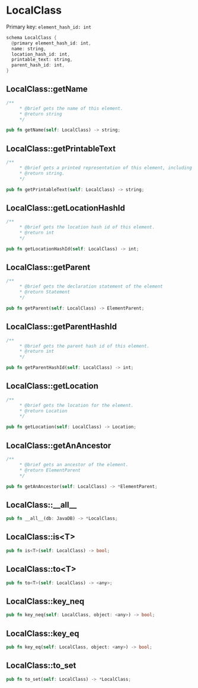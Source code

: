 # LocalClass

Primary key: `element_hash_id: int`

```rust
schema LocalClass {
  @primary element_hash_id: int,
  name: string,
  location_hash_id: int,
  printable_text: string,
  parent_hash_id: int,
}
```
## LocalClass::getName

```rust
/**
     * @brief gets the name of this element.
     * @return string
     */
```
```rust
pub fn getName(self: LocalClass) -> string;
```
## LocalClass::getPrintableText

```rust
/**
     * @brief gets a printed representation of this element, including its structure where applicable.
     * @return string.
     */
```
```rust
pub fn getPrintableText(self: LocalClass) -> string;
```
## LocalClass::getLocationHashId

```rust
/**
     * @brief gets the location hash id of this element.
     * @return int
     */
```
```rust
pub fn getLocationHashId(self: LocalClass) -> int;
```
## LocalClass::getParent

```rust
/**
     * @brief gets the declaration statement of the element
     * @return Statement 
     */
```
```rust
pub fn getParent(self: LocalClass) -> ElementParent;
```
## LocalClass::getParentHashId

```rust
/**
     * @brief gets the parent hash id of this element.
     * @return int
     */
```
```rust
pub fn getParentHashId(self: LocalClass) -> int;
```
## LocalClass::getLocation

```rust
/**
     * @brief gets the location for the element.
     * @return Location
     */
```
```rust
pub fn getLocation(self: LocalClass) -> Location;
```
## LocalClass::getAnAncestor

```rust
/**
     * @brief gets an ancestor of the element.
     * @return ElementParent 
     */
```
```rust
pub fn getAnAncestor(self: LocalClass) -> *ElementParent;
```
## LocalClass::\_\_all\_\_

```rust
pub fn __all__(db: JavaDB) -> *LocalClass;
```
## LocalClass::is\<T\>

```rust
pub fn is<T>(self: LocalClass) -> bool;
```
## LocalClass::to\<T\>

```rust
pub fn to<T>(self: LocalClass) -> <any>;
```
## LocalClass::key\_neq

```rust
pub fn key_neq(self: LocalClass, object: <any>) -> bool;
```
## LocalClass::key\_eq

```rust
pub fn key_eq(self: LocalClass, object: <any>) -> bool;
```
## LocalClass::to\_set

```rust
pub fn to_set(self: LocalClass) -> *LocalClass;
```
